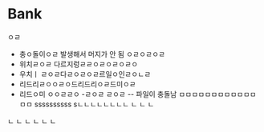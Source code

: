 # Bank
ㅇㄹ
- 충ㅇ돌이ㅇㄹ 발생해서 머지가 안 됨
ㅇㄹㅇㄹㅇㄹ
- 위치ㄹㅇㄹ 다르지렁ㄹㄹㅇㄹㅇㄹㅇㄹㅇ
- 우치ㅣ ㄹㅇㄹ다ㄹㅇㄹㅇㄹ르일ㅇ인ㄹㅇㄴㄹ
- 리드리ㄹㅇㅇㄹㅇ드리드리ㅇㄹ드미ㅇㄹ
- 리드ㅇ미 ㅇㅇㄹㄹㅇ
-ㄹㅇㄹ
ㄹㅇㄹ
-- 파일이 충돌남
ㅁㅁㅁㅁㅁㅁㅁㅁㅁㅁㅁㅁㅁㅁ
ssssssssss
sㄴㄴㄴㄴㄴㄴㄴㄴ
ㄴ
ㄴ
ㄴ

ㄴ
ㄴ
ㄴ
ㄴ
ㄴ
ㄴ
